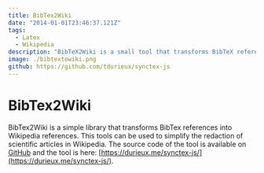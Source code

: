 ```yaml
---
title: BibTex2Wiki
date: "2014-01-01T23:46:37.121Z"
tags:
  - Latex
  - Wikipedia
description: "BibTeX2Wiki is a small tool that transforms BibTeX references into a Wikipedia references."
image: ./bibtextowiki.png
github: https://github.com/tdurieux/synctex-js
---
```


# BibTex2Wiki

BibTex2Wiki is a simple library that transforms BibTex references into Wikipedia references.
This tools can be used to simplify the redaction of scientific articles in Wikipedia.
The source code of the tool is available on [GitHub](https://github.com/tdurieux/synctex-js) and the tool is here: [https://durieux.me/synctex-js/](https://durieux.me/synctex-js/).